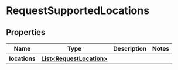 

# RequestSupportedLocations


## Properties

Name | Type | Description | Notes
------------ | ------------- | ------------- | -------------
**locations** | [**List&lt;RequestLocation&gt;**](RequestLocation.md) |  | 



